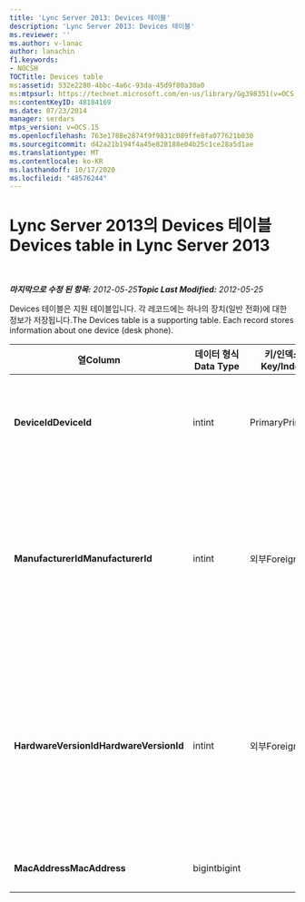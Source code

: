 ```yaml
---
title: 'Lync Server 2013: Devices 테이블'
description: 'Lync Server 2013: Devices 테이블'
ms.reviewer: ''
ms.author: v-lanac
author: lanachin
f1.keywords:
- NOCSH
TOCTitle: Devices table
ms:assetid: 532e2280-4bbc-4a6c-93da-45d9f80a30a0
ms:mtpsurl: https://technet.microsoft.com/en-us/library/Gg398351(v=OCS.15)
ms:contentKeyID: 48184169
ms.date: 07/23/2014
manager: serdars
mtps_version: v=OCS.15
ms.openlocfilehash: 763e1788e2874f9f9831c089ffe8fa077621b030
ms.sourcegitcommit: d42a21b194f4a45e828188e04b25c1ce28a5d1ae
ms.translationtype: MT
ms.contentlocale: ko-KR
ms.lasthandoff: 10/17/2020
ms.locfileid: "48576244"
---
```

# <a name="devices-table-in-lync-server-2013"></a><span data-ttu-id="69968-103">Lync Server 2013의 Devices 테이블</span><span class="sxs-lookup"><span data-stu-id="69968-103">Devices table in Lync Server 2013</span></span>

<div data-xmlns="http://www.w3.org/1999/xhtml">

<div class="topic" data-xmlns="http://www.w3.org/1999/xhtml" data-msxsl="urn:schemas-microsoft-com:xslt" data-cs="https://msdn.microsoft.com/">

<div data-asp="https://msdn2.microsoft.com/asp">



</div>

<div id="mainSection">

<div id="mainBody">

<span> </span>

<span data-ttu-id="69968-104">_**마지막으로 수정 된 항목:** 2012-05-25_</span><span class="sxs-lookup"><span data-stu-id="69968-104">_**Topic Last Modified:** 2012-05-25_</span></span>

<span data-ttu-id="69968-p101">Devices 테이블은 지원 테이블입니다. 각 레코드에는 하나의 장치(일반 전화)에 대한 정보가 저장됩니다.</span><span class="sxs-lookup"><span data-stu-id="69968-p101">The Devices table is a supporting table. Each record stores information about one device (desk phone).</span></span>


<table>
<colgroup>
<col style="width: 25%" />
<col style="width: 25%" />
<col style="width: 25%" />
<col style="width: 25%" />
</colgroup>
<thead>
<tr class="header">
<th><span data-ttu-id="69968-107">열</span><span class="sxs-lookup"><span data-stu-id="69968-107">Column</span></span></th>
<th><span data-ttu-id="69968-108">데이터 형식</span><span class="sxs-lookup"><span data-stu-id="69968-108">Data Type</span></span></th>
<th><span data-ttu-id="69968-109">키/인덱스</span><span class="sxs-lookup"><span data-stu-id="69968-109">Key/Index</span></span></th>
<th><span data-ttu-id="69968-110">세부 정보</span><span class="sxs-lookup"><span data-stu-id="69968-110">Details</span></span></th>
</tr>
</thead>
<tbody>
<tr class="odd">
<td><p><span data-ttu-id="69968-111"><strong>DeviceId</strong></span><span class="sxs-lookup"><span data-stu-id="69968-111"><strong>DeviceId</strong></span></span></p></td>
<td><p><span data-ttu-id="69968-112">int</span><span class="sxs-lookup"><span data-stu-id="69968-112">int</span></span></p></td>
<td><p><span data-ttu-id="69968-113">Primary</span><span class="sxs-lookup"><span data-stu-id="69968-113">Primary</span></span></p></td>
<td><p><span data-ttu-id="69968-114">이 하드웨어 버전을 식별하는 고유 번호입니다.</span><span class="sxs-lookup"><span data-stu-id="69968-114">Unique number identifying this hardware version.</span></span></p></td>
</tr>
<tr class="even">
<td><p><span data-ttu-id="69968-115"><strong>ManufacturerId</strong></span><span class="sxs-lookup"><span data-stu-id="69968-115"><strong>ManufacturerId</strong></span></span></p></td>
<td><p><span data-ttu-id="69968-116">int</span><span class="sxs-lookup"><span data-stu-id="69968-116">int</span></span></p></td>
<td><p><span data-ttu-id="69968-117">외부</span><span class="sxs-lookup"><span data-stu-id="69968-117">Foreign</span></span></p></td>
<td><p><span data-ttu-id="69968-118">이 장치의 제조업체입니다.</span><span class="sxs-lookup"><span data-stu-id="69968-118">Manufacturer of this device.</span></span> <span data-ttu-id="69968-119">자세한 내용은 <a href="lync-server-2013-manufacturers-table.md">Lync Server 2013의 제조업체 표</a> 를 참조 하십시오.</span><span class="sxs-lookup"><span data-stu-id="69968-119">See the <a href="lync-server-2013-manufacturers-table.md">Manufacturers table in Lync Server 2013</a> for more information.</span></span></p></td>
</tr>
<tr class="odd">
<td><p><span data-ttu-id="69968-120"><strong>HardwareVersionId</strong></span><span class="sxs-lookup"><span data-stu-id="69968-120"><strong>HardwareVersionId</strong></span></span></p></td>
<td><p><span data-ttu-id="69968-121">int</span><span class="sxs-lookup"><span data-stu-id="69968-121">int</span></span></p></td>
<td><p><span data-ttu-id="69968-122">외부</span><span class="sxs-lookup"><span data-stu-id="69968-122">Foreign</span></span></p></td>
<td><p><span data-ttu-id="69968-123">이 장치의 하드웨어 버전입니다.</span><span class="sxs-lookup"><span data-stu-id="69968-123">Hardware version of this device.</span></span> <span data-ttu-id="69968-124">자세한 내용은 <a href="lync-server-2013-hardwareversions-table.md">Lync Server 2013의 HardwareVersions 테이블</a> 을 참조 하십시오.</span><span class="sxs-lookup"><span data-stu-id="69968-124">See the <a href="lync-server-2013-hardwareversions-table.md">HardwareVersions table in Lync Server 2013</a> for more information.</span></span></p></td>
</tr>
<tr class="even">
<td><p><span data-ttu-id="69968-125"><strong>MacAddress</strong></span><span class="sxs-lookup"><span data-stu-id="69968-125"><strong>MacAddress</strong></span></span></p></td>
<td><p><span data-ttu-id="69968-126">bigint</span><span class="sxs-lookup"><span data-stu-id="69968-126">bigint</span></span></p></td>
<td></td>
<td><p><span data-ttu-id="69968-127">MAC 주소</span><span class="sxs-lookup"><span data-stu-id="69968-127">MAC Address</span></span></p></td>
</tr>
</tbody>
</table>


</div>

<span> </span>

</div>

</div>

</div>

